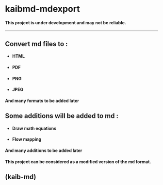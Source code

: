 # kaibmd-mdexport
#### This project is under development and may not be reliable.
------------------
## Convert md files to :
- #### HTML
- #### PDF 
- #### PNG
- #### JPEG
#### And many formats to be added later

## Some additions will be added to md :
- #### Draw math equations
- #### Flow mapping
#### And many additions to be added later

#### This project can be considered as a modified version of the md format.
## (kaib-md)
